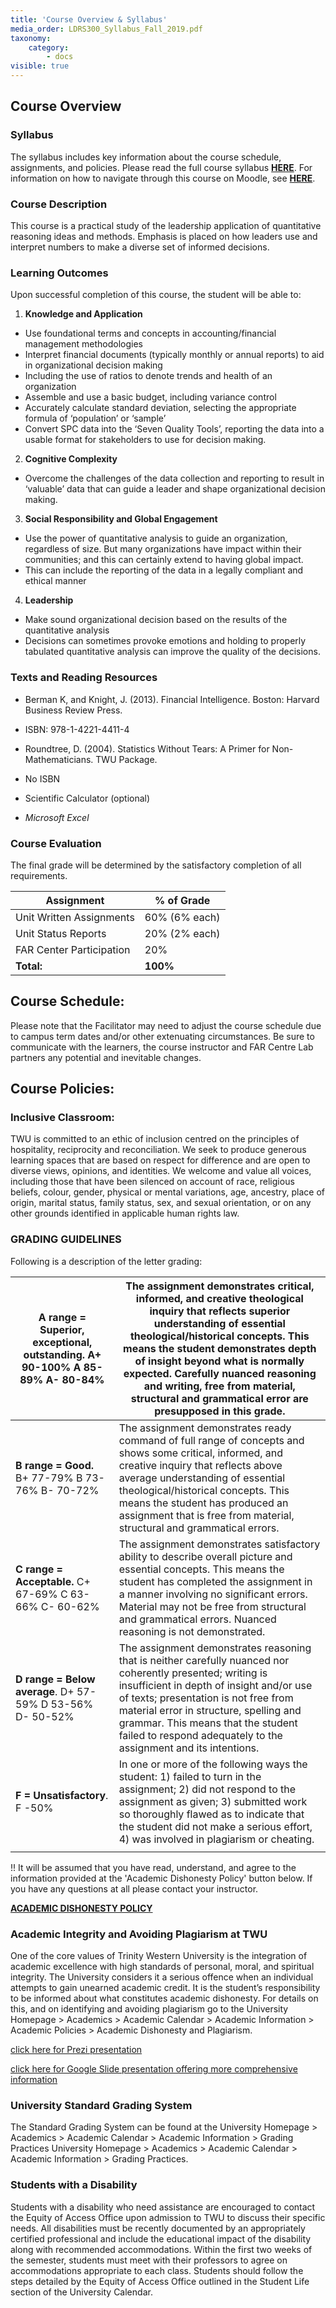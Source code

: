 ```yaml
---
title: 'Course Overview & Syllabus'
media_order: LDRS300_Syllabus_Fall_2019.pdf
taxonomy:
    category:
        - docs
visible: true
---
```


## Course Overview

### Syllabus
The syllabus includes key information about the course schedule, assignments, and policies.
Please read the full course syllabus [**HERE**](FC_LDRS_220_Syllabus_Simonis.pdf).
For information on how to navigate through this course on Moodle, see [**HERE**](http://create.twu.ca/help/moodle).

### Course Description

This course is a practical study of the leadership application of quantitative reasoning ideas and methods. Emphasis is placed on how leaders use and interpret numbers to make a diverse set of informed decisions.

### Learning Outcomes

Upon successful completion of this course, the student will be able to:

1.	**Knowledge and Application**
 - Use foundational terms and concepts in accounting/financial management methodologies
 - Interpret financial documents (typically monthly or annual reports) to aid in organizational decision making
  - Including the use of ratios to denote trends and health of an organization
 - Assemble and use a basic budget, including variance control
 - Accurately calculate standard deviation, selecting the appropriate formula of ‘population’ or ‘sample’
 - Convert SPC data into the ‘Seven Quality Tools’, reporting the data into a usable format for stakeholders to use for decision making.

2. **Cognitive Complexity**
 - Overcome the challenges of the data collection and reporting to result in ‘valuable’ data that can guide a leader and shape organizational decision making.

3. **Social Responsibility and Global Engagement**
 - Use the power of quantitative analysis to guide an organization, regardless of size. But many organizations have impact within their communities; and this can certainly extend to having global impact.
  - This can include the reporting of the data in a legally compliant and ethical manner

4. **Leadership**
 - Make sound organizational decision based on the results of the quantitative analysis
 - Decisions can sometimes provoke emotions and holding to properly tabulated quantitative analysis can improve the quality of the decisions.

### Texts and Reading Resources

- Berman K, and Knight, J. (2013). Financial Intelligence. Boston: Harvard Business Review Press.
- ISBN: 978-1-4221-4411-4

- Roundtree, D. (2004). Statistics Without Tears: A Primer for Non-Mathematicians. TWU Package.
- No ISBN

- Scientific Calculator (optional)

- *Microsoft Excel*

### Course Evaluation

The final grade will be determined by the satisfactory completion of all requirements.

|**Assignment**   | **% of Grade** |
|--------------------------------------------------------------|----------------|
| Unit Written Assignments                                  | 60% (6% each)  |
|Unit Status Reports | 20%  (2% each)            |
| FAR Center Participation     | 20%       |
| **Total:**                                                   | **100%**       |

## Course Schedule:

Please note that the Facilitator may need to adjust the course schedule due to campus term dates and/or other extenuating circumstances. Be sure to communicate with the learners, the course instructor and FAR Centre Lab partners any potential and inevitable changes.

## Course Policies:

### Inclusive Classroom:
TWU is committed to an ethic of inclusion centred on the principles of hospitality, reciprocity and reconciliation. We seek to produce generous learning spaces that are based on respect for difference and are open to diverse views, opinions, and identities. We welcome and value all voices, including those that have been silenced on account of race, religious beliefs, colour, gender, physical or mental variations, age, ancestry, place of origin, marital status, family status, sex, and sexual orientation, or on any other grounds identified in applicable human rights law.

### GRADING GUIDELINES
Following is a description of the letter grading:

| **A range = Superior, exceptional, outstanding**. A+ 90-100%  A 85-89%  A- 80-84% | The assignment demonstrates critical, informed, and creative theological inquiry that reflects superior understanding of essential theological/historical concepts. This means the student demonstrates depth of insight beyond what is normally expected. Carefully nuanced reasoning and writing, free from material, structural and grammatical error are presupposed in this grade. |
|---------------------------------------------------|-----------------------------------------------------------------------------------------------------------------------------------------------------------------------------------------------------------------------------------------------------------------------------------------------------------------------------------------------------------------------------------------|
| **B range = Good.**  B+ 77-79%    B 73-76%    B- 70-72%                       | The assignment demonstrates ready command of full range of concepts and shows some critical, informed, and creative inquiry that reflects above average understanding of essential theological/historical concepts. This means the student has produced an assignment that is free from material, structural and grammatical errors.                                                    |
| **C range = Acceptable.**    C+ 67-69%  C 63-66%    C- 60-62%                | The assignment demonstrates satisfactory ability to describe overall picture and essential concepts. This means the student has completed the assignment in a manner involving no significant errors. Material may not be free from structural and grammatical errors. Nuanced reasoning is not demonstrated.                                                                           |
| **D range = Below average**.    D+ 57-59%   D 53-56%    D- 50-52%           | The assignment demonstrates reasoning that is neither carefully nuanced nor coherently presented; writing is insufficient in depth of insight and/or use of texts; presentation is not free from material error in structure, spelling and grammar. This means that the student failed to respond adequately to the assignment and its intentions.                                      |
| **F = Unsatisfactory**.     F -50%                      | In one or more of the following ways the student: 1) failed to turn in the assignment; 2) did not respond to the assignment as given; 3) submitted work so thoroughly flawed as to indicate that the student did not make a serious effort, 4) was involved in plagiarism or cheating.                                                       |
|  |

!! It will be assumed that you have read, understand, and agree to the information provided at the 'Academic Dishonesty Policy' button below. If you have any questions at all please contact your instructor.

[**ACADEMIC DISHONESTY POLICY**](https://www.twu.ca/about/policies/policy-academic-dishonesty)


### Academic Integrity and Avoiding Plagiarism at TWU
One of the core values of Trinity Western University is the integration of academic excellence with high standards of personal, moral, and spiritual integrity. The University considers it a serious offence when an individual attempts to gain unearned academic credit. It is the student’s responsibility to be informed about what constitutes academic dishonesty. For details on this, and on identifying and avoiding plagiarism go to the University Homepage > Academics > Academic Calendar > Academic Information > Academic Policies > Academic Dishonesty and Plagiarism.

[click here for Prezi presentation](https://prezi.com/od62fxnkbmxh/plagiarism-how-to-get-it-out-of-your-life/)

[click here for Google Slide presentation offering more comprehensive information](http://bit.ly/1p00KX3)

### University Standard Grading System
The Standard Grading System can be found at the University Homepage > Academics > Academic Calendar > Academic Information > Grading Practices     University Homepage > Academics > Academic Calendar > Academic Information > Grading Practices.

### Students with a Disability
Students with a disability who need assistance are encouraged to contact the Equity of Access Office upon admission to TWU to discuss their specific needs. All disabilities must be recently documented by an appropriately certified professional and include the educational impact of the disability along with recommended accommodations. Within the first two weeks of the semester, students must meet with their professors to agree on accommodations appropriate to each class. Students should follow the steps detailed by the Equity of Access Office outlined in the Student Life section of the University Calendar.
